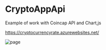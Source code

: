 # CryptoAppApi
Example of work with Coincap API and Chart,js

https://cryptocurrencyrate.azurewebsites.net/

![page](https://i.ibb.co/bX4xpHz/CCA.png)
